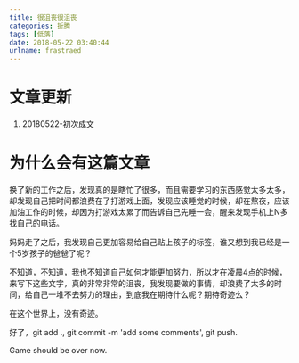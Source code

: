 ```yaml
---
title: 很沮丧很沮丧
categories: 折腾
tags: [低落]
date: 2018-05-22 03:40:44
urlname: frastraed
---
```


# 文章更新

1. 20180522-初次成文

# 为什么会有这篇文章

换了新的工作之后，发现真的是瞎忙了很多，而且需要学习的东西感觉太多太多，却发现自己把时间都浪费在了打游戏上面，发现应该睡觉的时候，却在熬夜，应该加油工作的时候，却因为打游戏太累了而告诉自己先睡一会，醒来发现手机上N多找自己的电话。

妈妈走了之后，我发现自己更加容易给自己贴上孩子的标签，谁又想到我已经是一个5岁孩子的爸爸了呢？

不知道，不知道，我也不知道自己如何才能更加努力，所以才在凌晨4点的时候，来写下这些文字，真的非常非常的沮丧，我发现要做的事情，却浪费了太多的时间，给自己一堆不去努力的理由，到底我在期待什么呢？期待奇迹么？

在这个世界上，没有奇迹。

好了，git add ., git commit -m 'add some comments', git push. 

Game should be over now.